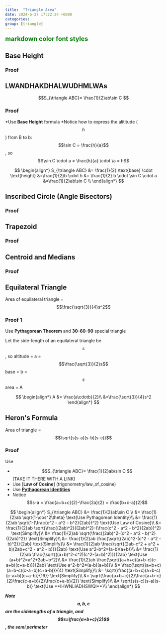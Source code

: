 ```yaml
---
title:  "Triangle Area"
date: 2024-6-27 17:22:24 +0800
categories: 
group: [triangle]
---
```


<span style="color:green;font-weight:700;font-size:20px">
    markdown color font styles
</span>

## Base Height
### Proof

## LWANDHAKDHALWUDHMLWAs
$$S_{\triangle ABC}= \frac{1}{2}ab\sin C $$
### Proof
*Use **Base Height** formula
*Notice how to express the alititude ($$h$$) from B to b:
$$\sin C = \frac{h}{a}$$, so $$\sin C \cdot a = \frac{h}{a} \cdot \a = h$$

$$
\begin{align*}
S_{\triangle ABC} &= \frac{1}{2} \text{base} \cdot \text{height}
&=\frac{1}{2}b \cdot h
&= \frac{1}{2} b \cdot \sin C \cdot a
&=\frac{1}{2}ab\sin C \\
\end{align*}
$$

## Inscribed Circle (Angle Bisectors)
### Proof


## Trapezoid
### Proof


## Centroid and Medians
### Proof


## Equilateral Triangle
Area of equilateral triangle = $$\frac{\sqrt{3}}{4}s^2$$
### Proof 1 
Use **Pythagorean Theorem** and **30-60-90** special triangle

Let the side-length of an equilateral triangle be $$s$$, so
altitude = a = $$\frac{\sqrt{3}}{2}s$$
base = b = $$s$$
area = A

$$
\begin{align*}
A &= \frac{a\cdotb}{2}\\
&=\frac{\sqrt{3}}{4}s^2
\end{align*}
$$





## Heron's Formula
Area of triangle = $$\sqrt{s(s-a)(s-b)(s-c)}$$
### Proof
Use 
* $$S_{\triangle ABC}= \frac{1}{2}ab\sin C $$ (TAKE IT THERE WITH A LINK)
* Use [**Law of Cosine**] (trigonometry/law_of_cosine)
* Use [**Pythagorean Identities**](trigonometry/pythagorean_identities)
* Notice $$s-a = \frac{a+b+c}{2}-\frac{2a}{2} =  \frac{b+c-a}{2}$$

$$
\begin{align*}
S_{\triangle ABC} &= \frac{1}{2}ab\sin C \\
&= \frac{1}{2}ab \sqrt{1-\cos^2\theta} \text{Use Pythagorean Identity}\\
&= \frac{1}{2}ab \sqrt{1-(\frac{c^2 - a^2 - b^2}{2ab})^2} \text{Use Law of Cosine}\\
&= \frac{1}{2}ab \sqrt{\frac{(2ab)^2}{(2ab)^2}-(\frac{c^2 - a^2 - b^2}{2ab})^2} \text{Simplify}\\
&= \frac{1}{2}ab \sqrt{\frac{(2ab)^2-(c^2 - a^2 - b)^2}{(2ab)^2}} \text{Simplify}\\
&= \frac{1}{2}ab \frac{\sqrt{(2ab)^2-(c^2 - a^2 - b)^2}}{2ab} \text{Simplify}\\
&= \frac{1}{2}ab \frac{\sqrt{(2ab-c^2 + a^2 + b)(2ab+c^2 - a^2 - b)}}{2ab} \text{Use a^2-b^2=(a-b)(a+b)}\\
&= \frac{1}{2}ab \frac{\sqrt{((a+b)^2-c^2)(c^2-(a+b)^2)}}{2ab} \text{Use (a+b)^2=a^2+2ab+b^2}\\
&= \frac{1}{2}ab \frac{\sqrt{(a+b+c)(a+b-c)(c-a+b)(c+a-b)}}{2ab} \text{Use a^2-b^2=(a-b)(a+b)}\\
&= \frac{\sqrt{(a+b+c)(a+b-c)(c-a+b)(c+a-b)}}{4} \text{Simplify}\\
&= \sqrt{\frac{(a+b+c)(a+b-c)(c-a+b)(c+a-b)}{16}} \text{Simplify}\\
&= \sqrt{\frac{a+b+c}{2}\frac{a+b-c}{2}\frac{c-a+b}{2}\frac{c+a-b}{2}} \text{Simplify}\\
&= \sqrt{s(s-c)(s-a)(s-b)} \text{Use **IHWNLIADHSWQI**}\\
\end{align*}
$$

***Note $$a,b,c$$are the sidelengths of a triangle, and $$s=\frac{a+b+c}{2}$$, the semi perimeter***